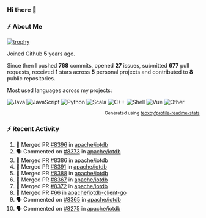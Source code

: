 ### Hi there 👋

### :zap: About Me

[![trophy](https://github-profile-trophy.vercel.app/?username=HTHou&theme=onedark)](https://github.com/ryo-ma/github-profile-trophy)
   
Joined Github **5** years ago.

Since then I pushed **768** commits, opened **27** issues, submitted **677** pull requests, received **1** stars across **5** personal projects and contributed to **8** public repositories.

Most used languages across my projects:

![Java](https://img.shields.io/static/v1?style=flat-square&label=%E2%A0%80&color=555&labelColor=%23b07219&message=Java%EF%B8%B194.4%25)
![JavaScript](https://img.shields.io/static/v1?style=flat-square&label=%E2%A0%80&color=555&labelColor=%23f1e05a&message=JavaScript%EF%B8%B11.4%25)
![Python](https://img.shields.io/static/v1?style=flat-square&label=%E2%A0%80&color=555&labelColor=%233572A5&message=Python%EF%B8%B10.7%25)
![Scala](https://img.shields.io/static/v1?style=flat-square&label=%E2%A0%80&color=555&labelColor=%23c22d40&message=Scala%EF%B8%B10.6%25)
![C++](https://img.shields.io/static/v1?style=flat-square&label=%E2%A0%80&color=555&labelColor=%23f34b7d&message=C%2B%2B%EF%B8%B10.6%25)
![Shell](https://img.shields.io/static/v1?style=flat-square&label=%E2%A0%80&color=555&labelColor=%2389e051&message=Shell%EF%B8%B10.4%25)
![Vue](https://img.shields.io/static/v1?style=flat-square&label=%E2%A0%80&color=555&labelColor=%2341b883&message=Vue%EF%B8%B10.3%25)
![Other](https://img.shields.io/static/v1?style=flat-square&label=%E2%A0%80&color=555&labelColor=%23ededed&message=Other%EF%B8%B11.2%25)

<p align="right"><sub>Generated using <a href="https://github.com/marketplace/actions/profile-readme-stats">teoxoy/profile-readme-stats</a></sub></p>


<!--![](https://github.com/HTHou/HTHou/blob/output/github-contribution-grid-snake.svg)-->

<!--![Haonan Hou's github stats](https://github-readme-stats.vercel.app/api?username=HTHou&count_private=true&show_icons=true&theme=onedark)-->

<!--![Haonan Hou's wakatime stats](https://github-readme-stats.vercel.app/api/wakatime?username=HTHou&layout=compact&theme=onedark)-->

<!--![Top Langs](https://github-readme-stats.vercel.app/api/top-langs/?username=HTHou&theme=onedark&layout=compact)-->

### :zap: Recent Activity
<!--START_SECTION:activity-->
1. 🎉 Merged PR [#8396](https://github.com/apache/iotdb/pull/8396) in [apache/iotdb](https://github.com/apache/iotdb)
2. 🗣 Commented on [#8373](https://github.com/apache/iotdb/issues/8373) in [apache/iotdb](https://github.com/apache/iotdb)
3. 🎉 Merged PR [#8386](https://github.com/apache/iotdb/pull/8386) in [apache/iotdb](https://github.com/apache/iotdb)
4. 🎉 Merged PR [#8391](https://github.com/apache/iotdb/pull/8391) in [apache/iotdb](https://github.com/apache/iotdb)
5. 🎉 Merged PR [#8388](https://github.com/apache/iotdb/pull/8388) in [apache/iotdb](https://github.com/apache/iotdb)
6. 🎉 Merged PR [#8367](https://github.com/apache/iotdb/pull/8367) in [apache/iotdb](https://github.com/apache/iotdb)
7. 🎉 Merged PR [#8372](https://github.com/apache/iotdb/pull/8372) in [apache/iotdb](https://github.com/apache/iotdb)
8. 🎉 Merged PR [#66](https://github.com/apache/iotdb-client-go/pull/66) in [apache/iotdb-client-go](https://github.com/apache/iotdb-client-go)
9. 🗣 Commented on [#8365](https://github.com/apache/iotdb/issues/8365) in [apache/iotdb](https://github.com/apache/iotdb)
10. 🗣 Commented on [#8275](https://github.com/apache/iotdb/issues/8275) in [apache/iotdb](https://github.com/apache/iotdb)
<!--END_SECTION:activity-->

<!--
**HTHou/HTHou** is a ✨ _special_ ✨ repository because its `README.md` (this file) appears on your GitHub profile.

Here are some ideas to get you started:

- 🔭 I’m currently working on ...
- 🌱 I’m currently learning ...
- 👯 I’m looking to collaborate on ...
- 🤔 I’m looking for help with ...
- 💬 Ask me about ...
- 📫 How to reach me: ...
- 😄 Pronouns: ...
- ⚡ Fun fact: ...
-->
